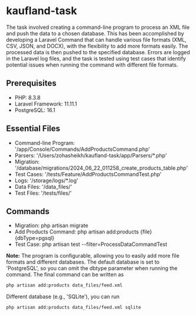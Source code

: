# kaufland-task
The task involved creating a command-line program to process an XML file and push the data to a chosen database. This has been accomplished by developing a Laravel Command that can handle various file formats (XML, CSV, JSON, and DOCX), with the flexibility to add more formats easily. The processed data is then pushed to the specified database. Errors are logged in the Laravel log files, and the task is tested using test cases that identify potential issues when running the command with different file formats.

## Prerequisites
- PHP: 8.3.8
- Laravel Framework: 11.11.1
- PostgreSQL: 16.1

## Essential Files
- Command-line Program: '/app/Console/Commands/AddProductsCommand.php'
- Parsers: '/Users/zohasheikh/kaufland-task/app/Parsers/*.php'
- Migration: '/database/migrations/2024_06_22_011258_create_products_table.php'
- Test Cases: '/tests/Feature/AddProductsCommandTest.php'
- Logs: '/storage/logs/*.log'
- Data Files: '/data_files/'
- Test Files: '/tests/files/'

## Commands
- Migration: php artisan migrate
- Add Products Command: php artisan add:products {file} {dbType=pgsql}
- Test Case: php artisan test --filter=ProcessDataCommandTest

**Note:** The program is configurable, allowing you to easily add more file formats and different databases. The default database is set to 'PostgreSQL', so you can omit the dbtype parameter when running the command. The final command can be written as 

```sh
php artisan add:products data_files/feed.xml 
```
Different database (e.g., 'SQLite'), you can run 

```sh
php artisan add:products data_files/feed.xml sqlite
```
